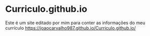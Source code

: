 # Curriculo.github.io
Este é um site editado por mim para conter as informações do meu currículo
https://joaocarvalho987.github.io/Curriculo.github.io/
